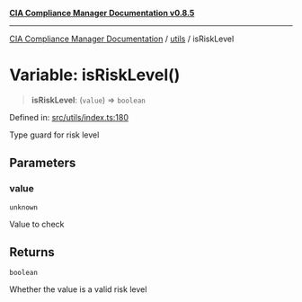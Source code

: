 [**CIA Compliance Manager Documentation v0.8.5**](../../README.md)

***

[CIA Compliance Manager Documentation](../../modules.md) / [utils](../README.md) / isRiskLevel

# Variable: isRiskLevel()

> **isRiskLevel**: (`value`) => `boolean`

Defined in: [src/utils/index.ts:180](https://github.com/Hack23/cia-compliance-manager/blob/3ae0301247f765ba03c8c0fe645db4718bb8af76/src/utils/index.ts#L180)

Type guard for risk level

## Parameters

### value

`unknown`

Value to check

## Returns

`boolean`

Whether the value is a valid risk level
